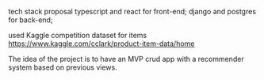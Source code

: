 tech stack proposal
typescript and react for front-end;
django and postgres for back-end;

used Kaggle competition dataset for items 
https://www.kaggle.com/cclark/product-item-data/home

The idea of the project is to have an MVP crud app with a recommender system based on previous views. 
